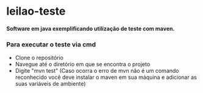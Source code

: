 # leilao-teste


#### Software em java exemplificando utilização de teste com maven.

### Para executar o teste via cmd
- Clone o repositório
- Navegue até o diretório em que se encontra o projeto
- Digite "mvn test" (Caso ocorra o erro de mvn não é um comando reconhecido você deve instalar o maven em sua máquina e adicionar as suas variáveis de ambiente)
